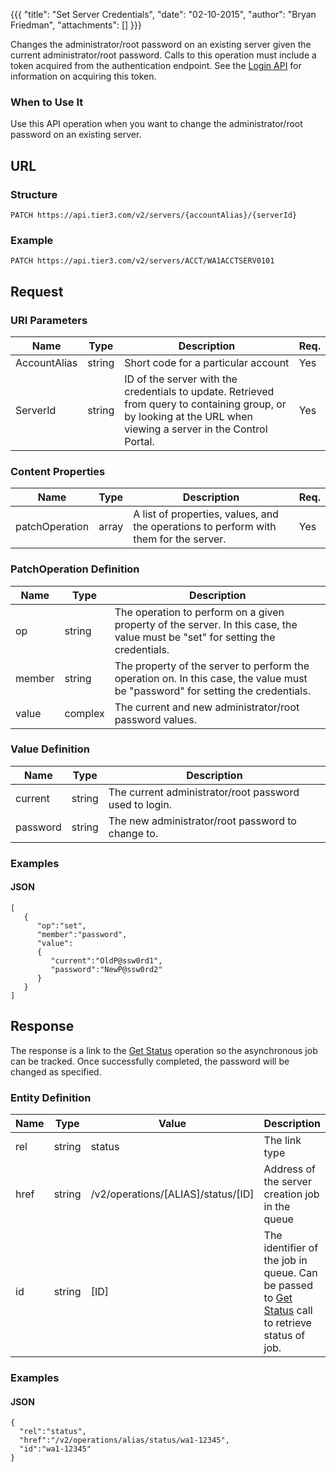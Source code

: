 {{{
  "title": "Set Server Credentials",
  "date": "02-10-2015",
  "author": "Bryan Friedman",
  "attachments": []
}}}

Changes the administrator/root password on an existing server given the current administrator/root password. Calls to this operation must include a token acquired from the authentication endpoint. See the <a href="/api-docs/v2#authentication-login">Login API</a> for information on acquiring this token.

### When to Use It

Use this API operation when you want to change the administrator/root password on an existing server.

## URL

### Structure

    PATCH https://api.tier3.com/v2/servers/{accountAlias}/{serverId}

### Example

    PATCH https://api.tier3.com/v2/servers/ACCT/WA1ACCTSERV0101

## Request

### URI Parameters

<table>
  <thead>
    <tr>
      <th>Name</th>
      <th>Type</th>
      <th>Description</th>
      <th>Req.</th>
    </tr>
  </thead>
  <tbody>
    <tr>
      <td>AccountAlias</td>
      <td>string</td>
      <td>Short code for a particular account</td>
      <td>Yes</td>
    </tr>
    <tr>
      <td>ServerId</td>
      <td>string</td>
      <td>ID of the server with the credentials to update. Retrieved from query to containing group, or by looking at the URL when viewing a server in the Control Portal.</td>
      <td>Yes</td>
    </tr>
  </tbody>
</table>


### Content Properties

<table>
  <thead>
    <tr>
      <th>Name</th>
      <th>Type</th>
      <th>Description</th>
      <th>Req.</th>
    </tr>
  </thead>
  <tbody>
    <tr>
      <td>patchOperation</td>
      <td>array</td>
      <td>A list of properties, values, and the operations to perform with them for the server.</td>
      <td>Yes</td>
    </tr>
  </tbody>
</table>

### PatchOperation Definition

<table>
  <thead>
    <tr>
      <th>Name</th>
      <th>Type</th>
      <th>Description</th>
    </tr>
  </thead>
  <tbody>
    <tr>
      <td>op</td>
      <td>string</td>
      <td>The operation to perform on a given property of the server. In this case, the value must be "set" for setting the credentials.</td>
    </tr>
    <tr>
      <td>member</td>
      <td>string</td>
      <td>The property of the server to perform the operation on. In this case, the value must be "password" for setting the credentials.</td>
    </tr>
    <tr>
      <td>value</td>
      <td>complex</td>
      <td>The current and new administrator/root password values.</td>
    </tr>
  </tbody>
</table>

### Value Definition

<table>
  <thead>
    <tr>
      <th>Name</th>
      <th>Type</th>
      <th>Description</th>
    </tr>
  </thead>
  <tbody>
    <tr>
      <td>current</td>
      <td>string</td>
      <td>The current administrator/root password used to login.</td>
    </tr>
    <tr>
      <td>password</td>
      <td>string</td>
      <td>The new administrator/root password to change to.</td>
    </tr>
  </tbody>
</table>


### Examples

#### JSON

    [
       {
          "op":"set",
          "member":"password",
          "value":
          {
             "current":"OldP@ssw0rd1",
             "password":"NewP@ssw0rd2"
          }
       }
    ]

## Response

The response is a link to the <a href="/api-docs/v2#queue-get-status">Get Status</a> operation so the asynchronous job can be tracked. Once successfully completed, the password will be changed as specified.

### Entity Definition

<table>
  <thead>
    <tr>
      <th>Name</th>
      <th>Type</th>
      <th>Value</th>
      <th>Description</th>
    </tr>
  </thead>
  <tbody>
    <tr>
      <td>rel</td>
      <td>string</td>
      <td>status</td>
      <td>The link type</td>
    </tr>
    <tr>
      <td>href</td>
      <td>string</td>
      <td>/v2/operations/[ALIAS]/status/[ID]</td>
      <td>Address of the server creation job in the queue</td>
    </tr>
    <tr>
      <td>id</td>
      <td>string</td>
      <td>[ID]</td>
      <td>The identifier of the job in queue. Can be passed to <a href="/api-docs/v2#queue-get-status">Get Status</a> call to retrieve status of job.</td>
    </tr>
  </tbody>
</table>

### Examples

#### JSON

    {
      "rel":"status",
      "href":"/v2/operations/alias/status/wa1-12345",
      "id":"wa1-12345"
    }
